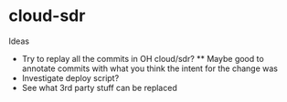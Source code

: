 # cloud-sdr

Ideas
* Try to replay all the commits in OH cloud/sdr?
** Maybe good to annotate commits with what you think the intent for the change was
* Investigate deploy script?
* See what 3rd party stuff can be replaced